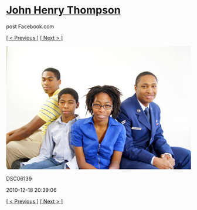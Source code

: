 # [John Henry Thompson](../README.md)
post Facebook.com

[[ < Previous ]](2010-12-18-39.md) [[ Next > ]](2010-12-18-41.md)

[![](../media/2010-12-18/Fam-2010-DSC06139.jpg)](../README.md)

DSC06139

2010-12-18 20:39:06

[[ < Previous ]](2010-12-18-39.md) [[ Next > ]](2010-12-18-41.md)